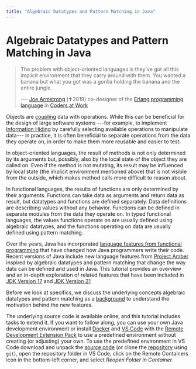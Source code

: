 ```yaml
---
title: "Algebraic Datatypes and Pattern Matching in Java"
---
```


# Algebraic Datatypes and Pattern Matching in Java

> The problem with object-oriented languages is 
> they’ve got all this implicit environment that they carry around with them. 
> You wanted a banana but what you got was a gorilla holding the banana
> and the entire jungle.
>
> --- [Joe Armstrong](https://en.wikipedia.org/wiki/Joe_Armstrong_(programmer))
> (✝︎2019) co-designer of the
> [Erlang programming language](https://www.erlang.org/)
> in
> [Coders at Work](https://codersatwork.com/)

Objects are
[coupling](https://en.wikipedia.org/wiki/Coupling_(computer_programming))
data with operations.
While this can be beneficial for the design of large software systems
---for example, to implement
[Information Hiding](https://en.wikipedia.org/wiki/Information_hiding)
by carefully selecting available operations to manipulate data---
in practice, it is often beneficial 
to separate operations from the data they operate on,
in order to make them more reusable and easier to test.

In object-oriented languages,
the result of methods is not only determined by its arguments
but, possibly, also by the local state of the object they are called on.
Even if the method is not mutating,
its result may be influenced by local state
(the implicit environment mentioned above)
that is not visible from the outside,
which makes method calls more difficult to reason about.

In functional languages, 
the results of functions are only determined by their arguments.
Functions can take data as arguments and return data as result,
but datatypes and functions are defined separately.
Data definitions are describing values without any behavior.
Functions can be defined in separate modules from the data they operate on.
In typed functional languages,
the values functions operate on are usually defined using algebraic datatypes,
and the functions operating on data are usually defined using pattern matching.

Over the years, Java has incorporated
[language features from functional programming](https://sebfisch.github.io/java-fun/)
that have changed how Java programmers write their code.
Recent versions of Java
include new language features from
[Project Amber](https://openjdk.java.net/projects/amber/)
inspired by algebraic datatypes and pattern matching 
that change the way data can be defined and used in Java.
This tutorial provides an overview and an in-depth exploration 
of related features that have been included
in [JDK Version 17](https://openjdk.java.net/projects/jdk/17/)
and [JDK Version 21](https://openjdk.java.net/projects/jdk/21/)

Before we look at specifics,
we discuss the underlying concepts algebraic datatypes and pattern matching
as a [background](docs/background)
to understand the motivation behind the new features.

The underlying source code is available online, 
and this tutorial includes tasks to extend it.
If you want to follow along, you can use your own Java development environment
or install
[Docker](https://docs.docker.com/get-docker/)
and
[VS Code](https://code.visualstudio.com/download)
with the
[Remote Development Extension Pack](https://marketplace.visualstudio.com/items?itemName=ms-vscode-remote.vscode-remote-extensionpack)
to use a predefined environment without creating (or adjusting) your own.
To use the predefined environment in VS Code
download and unpack the
[source code](https://github.com/sebfisch/java-data-code/archive/main.zip)
(or clone the
[repository](https://github.com/sebfisch/java-data-code)
using `git`),
open the repository folder in VS Code,
click on the Remote Containers icon in the bottom-left corner,
and select *Reopen Folder in Container*.

